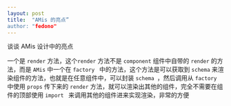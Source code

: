 ```yaml
---
layout: post
title:  "AMis 的亮点”
author: "fedono"
---
```


谈谈 AMis 设计中的亮点

一个是 `render` 方法，这个`render` 方法不是 `component` 组件中自带的 `render` 的方法，而是 `AMis` 中一个在 `factory ` 中的方法，这个方法是可以获取到 `schema` 来渲染组件的方法，也就是在任意组件中，可以封装 `schema `，然后调用从 `factory` 中使用 `props` 传下来的 `render` 方法，就可以渲染出其他的组件，完全不需要在组件的顶部使用 `import ` 来调用其他的组件进来实现渲染，非常的方便

